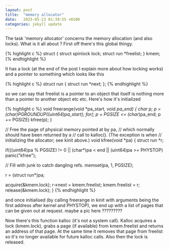 ```yaml
---
layout: post
title:  "memory allocator"
date:   2025-05-23 01:39:55 +0100
categories: jekyll update
---
```


The task 'memory allocator' concerns the memory allocation (and also locks). What is it all about ? First off there's this global thingy.

{% highlight c %}
struct {
  struct spinlock lock;
  struct run *freelist;
} kmem;
{% endhighlight %}

It has a lock (at the end of the post I explain more about how locking works) and a pointer to something which looks like this

{% highlight c %}
struct run {
  struct run *next;
};
{% endhighlight %}

so we can say that freelist is a pointer to an object that itself is nothing more than a pointer to another object etc etc. Here's how it's initialized

{% highlight c %}
void
freerange(void *pa_start, void *pa_end)
{
  char *p;
  p = (char*)PGROUNDUP((uint64)pa_start);
  for(; p + PGSIZE <= (char*)pa_end; p += PGSIZE)
    kfree(p);
}

// Free the page of physical memory pointed at by pa,
// which normally should have been returned by a
// call to kalloc().  (The exception is when
// initializing the allocator; see kinit above.)
void
kfree(void *pa)
{
  struct run *r;

  if(((uint64)pa % PGSIZE) != 0 || (char*)pa < end || (uint64)pa >= PHYSTOP)
    panic("kfree");

  // Fill with junk to catch dangling refs.
  memset(pa, 1, PGSIZE);

  r = (struct run*)pa;

  acquire(&kmem.lock);
  r->next = kmem.freelist;
  kmem.freelist = r;
  release(&kmem.lock);
}
{% endhighlight %}

and once initialised (by calling freerange in kinit with arguments being the first address after kernel and PHYSTOP), we end up with a list of pages that can be given out at request.
maybe a pic here ?????????

Now there's this function kalloc (it's not a system call). Kalloc acquires a lock (kmem.lock), grabs a page (if available) from kmem.freelist and returns an address of that page. At the same time it removes that page from freelist so it's no longer available for future kalloc calls. Also then the lock is released.

